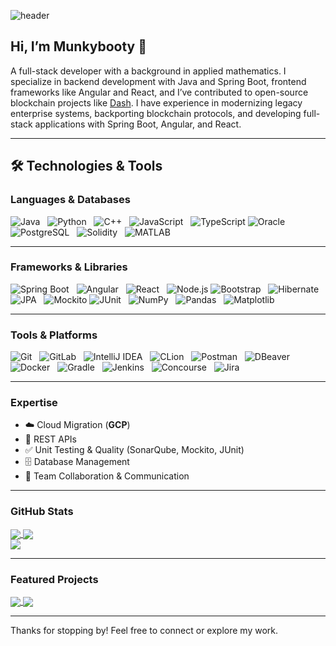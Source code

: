 ![header](https://capsule-render.vercel.app/api?type=waving&color=gradient&height=200&section=header&text=Munkybooty&fontSize=48&fontColor=000000)

## Hi, I’m Munkybooty 👋
A full-stack developer with a background in applied mathematics. 
I specialize in backend development with Java and Spring Boot, frontend frameworks like Angular and React, and I’ve contributed to open-source blockchain projects like <a href="https://github.com/dashpay/dash">Dash</a>.
I have experience in modernizing legacy enterprise systems, backporting blockchain protocols, and developing full-stack applications with Spring Boot, Angular, and React.

---

## 🛠️ Technologies & Tools

### Languages & Databases
![Java](https://img.shields.io/badge/Java-ED8B00?style=for-the-badge&logo=java&logoColor=white) &nbsp; ![Python](https://img.shields.io/badge/Python-3776AB?style=for-the-badge&logo=python&logoColor=white) &nbsp; ![C++](https://img.shields.io/badge/C++-00599C?style=for-the-badge&logo=c%2B%2B&logoColor=white) &nbsp; ![JavaScript](https://img.shields.io/badge/JavaScript-F7DF1E?style=for-the-badge&logo=javascript&logoColor=black) &nbsp; ![TypeScript](https://img.shields.io/badge/TypeScript-3178C6?style=for-the-badge&logo=typescript&logoColor=white)
![Oracle](https://img.shields.io/badge/Oracle-F80000?style=for-the-badge&logo=oracle&logoColor=white) &nbsp; ![PostgreSQL](https://img.shields.io/badge/PostgreSQL-336791?style=for-the-badge&logo=postgresql&logoColor=white) &nbsp; ![Solidity](https://img.shields.io/badge/Solidity-363636?style=for-the-badge&logo=solidity&logoColor=white) &nbsp; ![MATLAB](https://img.shields.io/badge/MATLAB-FF6600?style=for-the-badge&logo=mathworks&logoColor=white)

---

### Frameworks & Libraries
![Spring Boot](https://img.shields.io/badge/Spring_Boot-6DB33F?style=for-the-badge&logo=springboot&logoColor=white) &nbsp; ![Angular](https://img.shields.io/badge/Angular-DD0031?style=for-the-badge&logo=angular&logoColor=white) &nbsp; ![React](https://img.shields.io/badge/React-61DAFB?style=for-the-badge&logo=react&logoColor=black) &nbsp; ![Node.js](https://img.shields.io/badge/Node.js-339933?style=for-the-badge&logo=node.js&logoColor=white)
![Bootstrap](https://img.shields.io/badge/Bootstrap-563D7C?style=for-the-badge&logo=bootstrap&logoColor=white) &nbsp; ![Hibernate](https://img.shields.io/badge/Hibernate-59666C?style=for-the-badge&logo=hibernate&logoColor=white) &nbsp; ![JPA](https://img.shields.io/badge/JPA-007396?style=for-the-badge&logo=java&logoColor=white) &nbsp; ![Mockito](https://img.shields.io/badge/Mockito-25A162?style=for-the-badge&logo=java&logoColor=white)
![JUnit](https://img.shields.io/badge/JUnit-25A162?style=for-the-badge&logo=junit5&logoColor=white) &nbsp; ![NumPy](https://img.shields.io/badge/NumPy-013243?style=for-the-badge&logo=numpy&logoColor=white) &nbsp; ![Pandas](https://img.shields.io/badge/Pandas-150458?style=for-the-badge&logo=pandas&logoColor=white) &nbsp; ![Matplotlib](https://img.shields.io/badge/Matplotlib-004C99?style=for-the-badge&logo=python&logoColor=white)

---

### Tools & Platforms
![Git](https://img.shields.io/badge/Git-F05032?style=for-the-badge&logo=git&logoColor=white) &nbsp; ![GitLab](https://img.shields.io/badge/GitLab-FC6D26?style=for-the-badge&logo=gitlab&logoColor=white) &nbsp; ![IntelliJ IDEA](https://img.shields.io/badge/IntelliJ_IDEA-000000?style=for-the-badge&logo=intellijidea&logoColor=white) &nbsp; ![CLion](https://img.shields.io/badge/CLion-000000?style=for-the-badge&logo=clion&logoColor=white) &nbsp; ![Postman](https://img.shields.io/badge/Postman-FF6C37?style=for-the-badge&logo=postman&logoColor=white) &nbsp; ![DBeaver](https://img.shields.io/badge/DBeaver-382923?style=for-the-badge&logo=dbeaver&logoColor=white) 
![Docker](https://img.shields.io/badge/Docker-2496ED?style=for-the-badge&logo=docker&logoColor=white) &nbsp; ![Gradle](https://img.shields.io/badge/Gradle-02303A?style=for-the-badge&logo=gradle&logoColor=white) &nbsp; ![Jenkins](https://img.shields.io/badge/Jenkins-D24939?style=for-the-badge&logo=jenkins&logoColor=white) &nbsp; ![Concourse](https://img.shields.io/badge/Concourse-3398DC?style=for-the-badge&logo=concourse&logoColor=white) &nbsp; ![Jira](https://img.shields.io/badge/Jira-0052CC?style=for-the-badge&logo=jira&logoColor=white)

---

### Expertise
- ☁️ Cloud Migration (**GCP**)  
- 🔗 REST APIs  
- ✅ Unit Testing & Quality (SonarQube, Mockito, JUnit)  
- 🗄️ Database Management  
- 🤝 Team Collaboration & Communication  


---

###  GitHub Stats
<a href="https://github-readme-stats.vercel.app/api?username=Munkybooty&show_icons=true&theme=ocean_dark">
  <img align="center" src="https://github-readme-stats.vercel.app/api?username=Munkybooty&include_all_commits=true&card_width=380&hide=issues&show_icons=true&show=prs_merged_percentage&theme=ocean_dark" />
</a>
<a href="https://github-readme-streak-stats.herokuapp.com/?user=Munkybooty&theme=ocean_dark">
  <img align="center" src="https://github-readme-streak-stats.herokuapp.com/?user=Munkybooty&card_width=385&theme=ocean_dark">
</a>
<br>
<a href="https://github-readme-stats.vercel.app/api/top-langs/?username=Munkybooty&layout=compact&theme=ocean_dark">
  <img align="center" src="https://github-readme-stats.vercel.app/api/top-langs/?username=Munkybooty&size_weight=0.5&count_weight=0.5&card_width=830&langs_count=8&layout=compact&theme=ocean_dark" />
</a>

---

###  Featured Projects
<a href="https://github.com/Munkybooty/Dash">
  <img align="center" src="https://github-readme-stats.vercel.app/api/pin/?username=Munkybooty&repo=Dash&theme=tokyonight" />
</a>
<a href="https://github.com/Munkybooty/spring-portfolio">
  <img align="center" src="https://github-readme-stats.vercel.app/api/pin/?username=Munkybooty&repo=spring-portfolio&theme=tokyonight" />
</a>
<br>

---

Thanks for stopping by! Feel free to connect or explore my work.